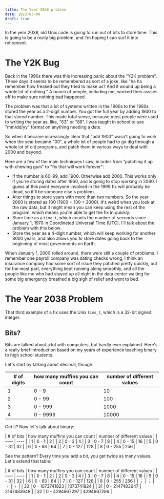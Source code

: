 ```yaml
---
title: The Year 2038 problem
date: 2023-03-09
draft: true
---
```


In the year 2038,
old Unix code is going to run out of bits to store time.
This is going to be a really big problem,
and I'm hoping I can surf it into retirement.

The Y2K Bug
===========

Back in the 1990s there was this increasing panic about the
"Y2K problem".
These days it seems to be remembered as sort of a joke,
like "ha ha remember how freaked out they tried to make us?
And it wound up being a whole lot of nothing."
A bunch of people,
including me,
worked their assses off to make sure nothing bad happened.

The problem was that a lot of systems written in the 1960s to the 1980s
stored the year as a 2-digit number.
You got the full year by adding 1900 to that stored number.
This made total sense,
because most people were used to writing the year as,
like, "63" or "89".
I was taught in school to use "mm/dd/yy" format on anything needing a date.

So when it became increasingly clear that "add 1900" wasn't going to work
when the year became "00",
a whole lot of people had to go dig through a whole lot of old programs,
and patch them in various ways to deal with 2000 and beyond.

Here are a few of the main techniques I saw,
in order from "patching it up with chewing gum" to
"fix that will work forever":

* If the number is 60-99, add 1900. Otherwise add 2000.
  This works only if you're storing dates after 1960,
  and is going to stop working in 2060.
  I guess at this point everyone involved in the 1999 fix
  will probably be dead, so it'll be someone else's problem.
* Alter things to store years with more than two numbers.
  So the year 2000 is stored as 100 (1900 + 100 = 2000).
  It's weird when you look at the raw data,
  but it might mean you can keep using the rest of the program,
  which means you're able to get the fix in quickly.
* Store time as a `time_t`, which counts the number of seconds
  since January 1, 1970 in Coordinated Universal Time (UTC).
  I'll talk about the problem with this below.
* Store the year as a 4-digit number,
  which will keep working for another 8000 years,
  and also allows you to store dates going back to the beginning
  of most governments on Earth.

When January 1, 2000 rolled around,
there were still a couple of problems.
I remember one payroll company was dating checks wrong,
I think an insurance company had some sort of issue they patched pretty quickly,
but for the most part,
everything kept running along smoothly,
and all the people like me who had stayed up all night in the data center
waiting for some big emergency
breathed a big sigh of relief and went to bed.


The Year 2038 Problem
=====================

That third example of a fix uses the Unix `time_t`,
which is a 32-bit signed integer.

Bits?
-----

Bits are talked about a lot with computers,
but hardly ever explained.
Here's a really brief introduction
based on my years of experience teaching binary to high school students.

Let's start by talking about decimal, though.

| # of digits | how many muffins you can count | number of different values |
| ---- | ---- | ---- |
| 1 | 0 - 9 | 10 |
| 2 | 0 - 99 | 100 |
| 3 | 0 - 999 | 1000 |
| 4 | 0 - 9999 | 10000 |

Get it?
Now let's talk about binary:

| # of bits | how many muffins you can count | number of different values |
| ---- | ---- |
| 1 | 0 - 1 | 2 |
| 2 | 0 - 3 | 4 |
| 3 | 0 - 7 | 8 |
| 4 | 0 - 15 | 16 |
| 5 | 0 - 31 | 32 |
| 6 | 0 - 63 | 64 |
| 7 | 0 - 127 | 128 |
| 8 | 0 - 255 | 256 |

See the pattern?
Every time you add a bit,
you get twice as many values.
Let's extend that table:

| # of bits | how many muffins you can count | number of different values |
| ---- | ---- |
| 1 | 0 - 1 | 2 |
| 2 | 0 - 3 | 4 |
| 3 | 0 - 7 | 8 |
| 4 | 0 - 15 | 16 |
| 5 | 0 - 31 | 32 |
| 6 | 0 - 63 | 64 |
| 7 | 0 - 127 | 128 |
| 8 | 0 - 255 | 256 |
| ⋮ | ⋮ | ⋮ | ⋮ |
| 30 | 0 - 1073741823 | 1073741824 |
| 31 | 0 - 2147483647 | 2147483648 |
| 32 | 0 - 4294967297 | 4294967296 |


